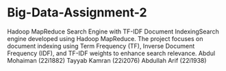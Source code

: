 # Big-Data-Assignment-2
Hadoop MapReduce Search Engine with TF-IDF Document IndexingSearch engine developed using Hadoop MapReduce. The project focuses on document indexing using Term Frequency (TF), Inverse Document Frequency (IDF), and TF-IDF weights to enhance search relevance. Abdul Mohaiman (22i1882) Tayyab Kamran (22i2076) Abdullah Arif (22i1938)
